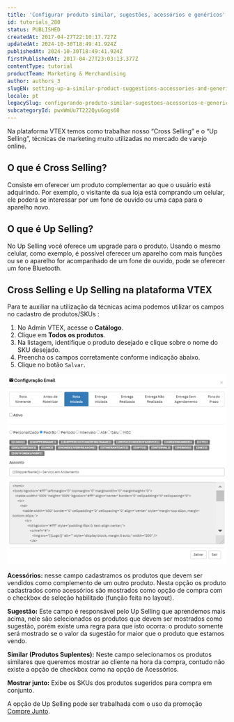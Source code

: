 ```yaml
---
title: 'Configurar produto similar, sugestões, acessórios e genéricos'
id: tutorials_280
status: PUBLISHED
createdAt: 2017-04-27T22:10:17.727Z
updatedAt: 2024-10-30T18:49:41.924Z
publishedAt: 2024-10-30T18:49:41.924Z
firstPublishedAt: 2017-04-27T23:03:13.377Z
contentType: tutorial
productTeam: Marketing & Merchandising
author: authors_3
slugEN: setting-up-a-similar-product-suggestions-accessories-and-generics
locale: pt
legacySlug: configurando-produto-similar-sugestoes-acessorios-e-genericos
subcategoryId: pwxWmUu7T222QyuGogs68
---
```


Na plataforma VTEX temos como trabalhar nosso “Cross Selling” e o “Up Selling”, técnicas de marketing muito utilizadas no mercado de varejo online.

## O que é Cross Selling?

Consiste em oferecer um produto complementar ao que o usuário está adquirindo. Por exemplo, o visitante da sua loja está comprando um celular, ele poderá se interessar por um fone de ouvido ou uma capa para o aparelho novo.

## O que é Up Selling?

No Up Selling você oferece um upgrade para o produto. Usando o mesmo celular, como exemplo, é possível oferecer um aparelho com mais funções ou se o aparelho for acompanhado de um fone de ouvido, pode se oferecer um fone Bluetooth.

## Cross Selling e Up Selling na plataforma VTEX

Para te auxiliar na utilização da técnicas acima podemos utilizar os campos no cadastro de produtos/SKUs :

1. No Admin VTEX, acesse o **Catálogo**.
2. Clique em **Todos os produtos**.
3. Na listagem, identifique o produto desejado e clique sobre o nome do SKU desejado.
4. Preencha os campos corretamente conforme indicação abaixo.
5. Clique no botão `Salvar`.

![produto-similar-sugestão-acessório-exemplo pt](https://raw.githubusercontent.com/vtexdocs/help-center-content/refs/heads/main/_1.png)

**Acessórios:** nesse campo cadastramos os produtos que devem ser vendidos como complemento de um outro produto. Nesta opção os produto cadastrados como acessórios são mostrados como opção de compra com o checkbox de seleção habilitado (função feita no layout).

**Sugestão:** Este campo é responsável pelo Up Selling que aprendemos mais acima, nele são selecionados os produtos que devem ser mostrados como sugestão, porém existe uma regra para que isto ocorra: o produto somente será mostrado se o valor da sugestão for maior que o produto que estamos vendo.

**Similar (Produtos Suplentes):** Neste campo selecionamos os produtos similares que queremos mostrar ao cliente na hora da compra, contudo não existe a opção de checkbox como na opção de Acessórios. 

**Mostrar junto:** Exibe os SKUs dos produtos sugeridos para compra em conjunto. 

A opção de Up Selling pode ser trabalhada com o uso da promoção [Compre Junto](http://help.vtex.com/pt/tutorial/compre-junto).

